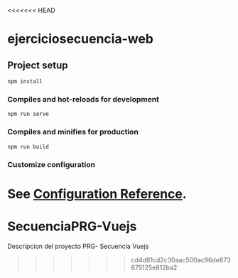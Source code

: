 <<<<<<< HEAD
# ejerciciosecuencia-web

## Project setup
```
npm install
```

### Compiles and hot-reloads for development
```
npm run serve
```

### Compiles and minifies for production
```
npm run build
```

### Customize configuration
See [Configuration Reference](https://cli.vuejs.org/config/).
=======
# SecuenciaPRG-Vuejs
Descripcion del proyecto PRG- Secuencia Vuejs
>>>>>>> cd4d81cd2c30aac500ac96de873675125e812ba2
